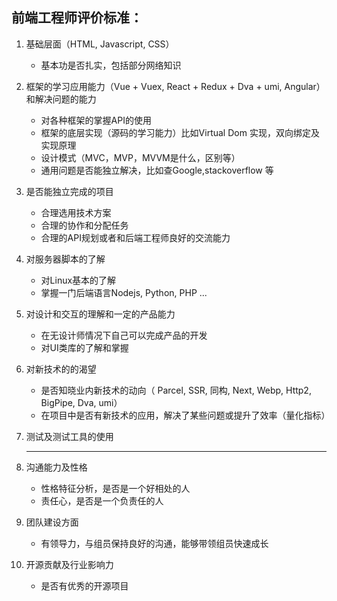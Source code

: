 ## 前端工程师评价标准：

1. 基础层面（HTML, Javascript, CSS）
	* 基本功是否扎实，包括部分网络知识

2. 框架的学习应用能力（Vue + Vuex, React + Redux + Dva + umi, Angular）和解决问题的能力
	* 对各种框架的掌握API的使用
	* 框架的底层实现（源码的学习能力）比如Virtual Dom 实现，双向绑定及实现原理
	* 设计模式（MVC，MVP，MVVM是什么，区别等）
	* 通用问题是否能独立解决，比如查Google,stackoverflow 等

3. 是否能独立完成的项目
	* 合理选用技术方案
	* 合理的协作和分配任务
	* 合理的API规划或者和后端工程师良好的交流能力

4. 对服务器脚本的了解
	* 对Linux基本的了解
	* 掌握一门后端语言Nodejs, Python, PHP ...

5. 对设计和交互的理解和一定的产品能力
	* 在无设计师情况下自己可以完成产品的开发
	* 对UI类库的了解和掌握

6. 对新技术的的渴望
	* 是否知晓业内新技术的动向（ Parcel, SSR, 同构, Next, Webp, Http2, BigPipe, Dva, umi）
	* 在项目中是否有新技术的应用，解决了某些问题或提升了效率（量化指标）

7. 测试及测试工具的使用
	****

8. 沟通能力及性格
	* 性格特征分析，是否是一个好相处的人
	* 责任心，是否是一个负责任的人

9. 团队建设方面
	* 有领导力，与组员保持良好的沟通，能够带领组员快速成长

10. 开源贡献及行业影响力
	* 是否有优秀的开源项目





